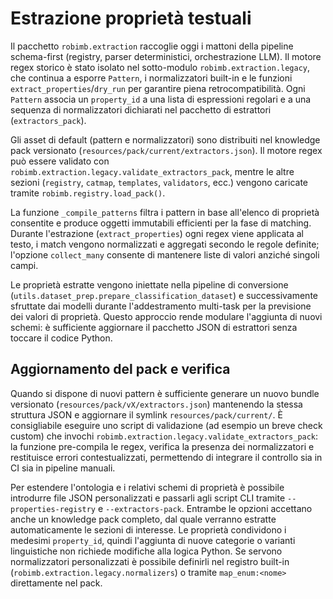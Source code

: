 # Estrazione proprietà testuali

Il pacchetto `robimb.extraction` raccoglie oggi i mattoni della pipeline schema-first (registry, parser deterministici, orchestrazione LLM). Il motore regex storico è stato isolato nel sotto-modulo `robimb.extraction.legacy`, che continua a esporre `Pattern`, i normalizzatori built-in e le funzioni `extract_properties`/`dry_run` per garantire piena retrocompatibilità. Ogni `Pattern` associa un `property_id` a una lista di espressioni regolari e a una sequenza di normalizzatori dichiarati nel pacchetto di estrattori (`extractors_pack`).

Gli asset di default (pattern e normalizzatori) sono distribuiti nel knowledge pack versionato (`resources/pack/current/extractors.json`). Il motore regex può essere validato con `robimb.extraction.legacy.validate_extractors_pack`, mentre le altre sezioni (`registry`, `catmap`, `templates`, `validators`, ecc.) vengono caricate tramite `robimb.registry.load_pack()`.


La funzione `_compile_patterns` filtra i pattern in base all'elenco di proprietà consentite e produce oggetti immutabili efficienti per la fase di matching. Durante l'estrazione (`extract_properties`) ogni regex viene applicata al testo, i match vengono normalizzati e aggregati secondo le regole definite; l'opzione `collect_many` consente di mantenere liste di valori anziché singoli campi.

Le proprietà estratte vengono iniettate nella pipeline di conversione (`utils.dataset_prep.prepare_classification_dataset`) e successivamente sfruttate dai modelli durante l'addestramento multi-task per la previsione dei valori di proprietà. Questo approccio rende modulare l'aggiunta di nuovi schemi: è sufficiente aggiornare il pacchetto JSON di estrattori senza toccare il codice Python.

## Aggiornamento del pack e verifica

Quando si dispone di nuovi pattern è sufficiente generare un nuovo bundle versionato (`resources/pack/vX/extractors.json`) mantenendo la stessa struttura JSON e aggiornare il symlink `resources/pack/current/`. È consigliabile eseguire uno script di validazione (ad esempio un breve check custom) che invochi `robimb.extraction.legacy.validate_extractors_pack`: la funzione pre-compila le regex, verifica la presenza dei normalizzatori e restituisce errori contestualizzati, permettendo di integrare il controllo sia in CI sia in pipeline manuali.

Per estendere l'ontologia e i relativi schemi di proprietà è possibile introdurre file JSON personalizzati e passarli agli script CLI tramite `--properties-registry` e `--extractors-pack`. Entrambe le opzioni accettano anche un knowledge pack completo, dal quale verranno estratte automaticamente le sezioni di interesse. Le proprietà condividono i medesimi `property_id`, quindi l'aggiunta di nuove categorie o varianti linguistiche non richiede modifiche alla logica Python. Se servono normalizzatori personalizzati è possibile definirli nel registro built-in (`robimb.extraction.legacy.normalizers`) o tramite `map_enum:<nome>` direttamente nel pack.
